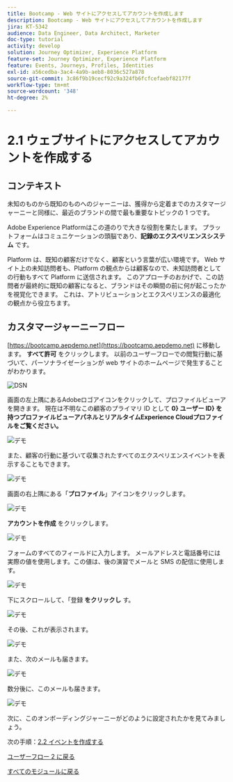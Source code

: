 ```yaml
---
title: Bootcamp - Web サイトにアクセスしてアカウントを作成します
description: Bootcamp - Web サイトにアクセスしてアカウントを作成します
jira: KT-5342
audience: Data Engineer, Data Architect, Marketer
doc-type: tutorial
activity: develop
solution: Journey Optimizer, Experience Platform
feature-set: Journey Optimizer, Experience Platform
feature: Events, Journeys, Profiles, Identities
exl-id: a56cedba-3ac4-4a9b-aeb8-8036c527a878
source-git-commit: 3c86f9b19cecf92c9a324fb6fcfcefaebf82177f
workflow-type: tm+mt
source-wordcount: '348'
ht-degree: 2%

---
```


# 2.1 ウェブサイトにアクセスしてアカウントを作成する

## コンテキスト

未知のものから既知のものへのジャーニーは、獲得から定着までのカスタマージャーニーと同様に、最近のブランドの間で最も重要なトピックの 1 つです。

Adobe Experience Platformはこの道のりで大きな役割を果たします。 プラットフォームはコミュニケーションの頭脳であり、**記録のエクスペリエンスシステム** です。

Platform は、既知の顧客だけでなく、顧客という言葉が広い環境です。 Web サイト上の未知訪問者も、Platform の観点からは顧客なので、未知訪問者としての行動もすべて Platform に送信されます。 このアプローチのおかげで、この訪問者が最終的に既知の顧客になると、ブランドはその瞬間の前に何が起こったかを視覚化できます。 これは、アトリビューションとエクスペリエンスの最適化の観点から役立ちます。

## カスタマージャーニーフロー

[https://bootcamp.aepdemo.net](https://bootcamp.aepdemo.net) に移動します。 **すべて許可** をクリックします。 以前のユーザーフローでの閲覧行動に基づいて、パーソナライゼーションが web サイトのホームページで発生することがわかります。

![DSN](./images/web8.png)

画面の左上隅にあるAdobeロゴアイコンをクリックして、プロファイルビューアを開きます。 現在は不明なこの顧客のプライマリ ID として **0&rbrace; ユーザー ID&rbrace; を持つプロファイルビューアパネルとリアルタイムExperience Cloudプロファイルをご覧ください。**

![デモ](./images/pv1.png)

また、顧客の行動に基づいて収集されたすべてのエクスペリエンスイベントを表示することもできます。

![デモ](./images/pv3.png)

画面の右上隅にある「**プロファイル**」アイコンをクリックします。

![デモ](./images/pv4.png)

**アカウントを作成** をクリックします。

![デモ](./images/pv5.png)

フォームのすべてのフィールドに入力します。 メールアドレスと電話番号には実際の値を使用します。この値は、後の演習でメールと SMS の配信に使用します。

![デモ](./images/pv7.png)

下にスクロールして、「登録 **をクリックし** す。

![デモ](./images/pv8.png)

その後、これが表示されます。

![デモ](./images/pv9.png)

また、次のメールも届きます。

![デモ](./images/pv10.png)

数分後に、このメールも届きます。

![デモ](./images/pv11.png)

次に、このオンボーディングジャーニーがどのように設定されたかを見てみましょう。

次の手順：[2.2 イベントを作成する ](./ex2.md)

[ユーザーフロー 2 に戻る](./uc2.md)

[すべてのモジュールに戻る](../../overview.md)
